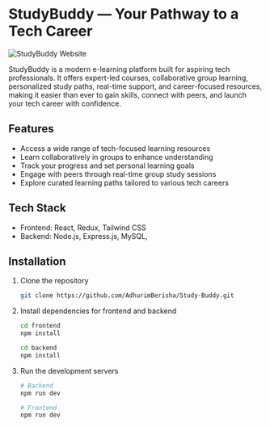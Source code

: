# StudyBuddy — Your Pathway to a Tech Career

![StudyBuddy Website](./StudyBuddy.png)

StudyBuddy is a modern e-learning platform built for aspiring tech professionals. It offers expert-led courses, collaborative group learning, personalized study paths, real-time support, and career-focused resources, making it easier than ever to gain skills, connect with peers, and launch your tech career with confidence.

## Features

- Access a wide range of tech-focused learning resources
- Learn collaboratively in groups to enhance understanding
- Track your progress and set personal learning goals
- Engage with peers through real-time group study sessions
- Explore curated learning paths tailored to various tech careers

## Tech Stack

- Frontend: React, Redux, Tailwind CSS
- Backend: Node.js, Express.js, MySQL, 

## Installation

1. Clone the repository

   ```bash
   git clone https://github.com/AdhurimBerisha/Study-Buddy.git
   ```

2. Install dependencies for frontend and backend

   ```bash
   cd frontend
   npm install

   cd backend
   npm install
   ```

3. Run the development servers

   ```bash
   # Backend
   npm run dev

   # Frontend
   npm run dev
   ```
